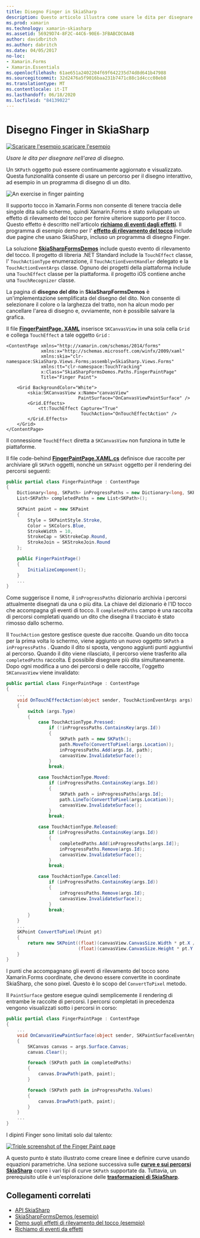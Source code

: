 ```yaml
---
title: Disegno Finger in SkiaSharp
description: Questo articolo illustra come usare le dita per disegnare l'area di disegno SkiaSharp in un' Xamarin.Forms applicazione e ne illustra il codice di esempio.
ms.prod: xamarin
ms.technology: xamarin-skiasharp
ms.assetid: 56929D74-8F2C-44C6-90E6-3FBABCDC0A4B
author: davidbritch
ms.author: dabritch
ms.date: 04/05/2017
no-loc:
- Xamarin.Forms
- Xamarin.Essentials
ms.openlocfilehash: 61ae651a2402204f69f642235d74d8d641b47988
ms.sourcegitcommit: 32d2476a5f9016baa231b7471c88c1d4ccc08eb8
ms.translationtype: MT
ms.contentlocale: it-IT
ms.lasthandoff: 06/18/2020
ms.locfileid: "84139022"
---
```

# <a name="finger-painting-in-skiasharp"></a>Disegno Finger in SkiaSharp

[![Scaricare ](~/media/shared/download.png) l'esempio scaricare l'esempio](https://docs.microsoft.com/samples/xamarin/xamarin-forms-samples/skiasharpforms-demos)

_Usare le dita per disegnare nell'area di disegno._

Un `SKPath` oggetto può essere continuamente aggiornato e visualizzato. Questa funzionalità consente di usare un percorso per il disegno interattivo, ad esempio in un programma di disegno di un dito.

![](finger-paint-images/fingerpaintsample.png "An exercise in finger painting")

Il supporto tocco in Xamarin.Forms non consente di tenere traccia delle singole dita sullo schermo, quindi Xamarin.Forms è stato sviluppato un effetto di rilevamento del tocco per fornire ulteriore supporto per il tocco. Questo effetto è descritto nell'articolo [**richiamo di eventi dagli effetti**](~/xamarin-forms/app-fundamentals/effects/touch-tracking.md). Il programma di esempio demo per l' [**effetto di rilevamento del tocco**](https://docs.microsoft.com/samples/xamarin/xamarin-forms-samples/effects-touchtrackingeffect/) include due pagine che usano SkiaSharp, incluso un programma di disegno Finger.

La soluzione [**SkiaSharpFormsDemos**](https://docs.microsoft.com/samples/xamarin/xamarin-forms-samples/skiasharpforms-demos) include questo evento di rilevamento del tocco. Il progetto di libreria .NET Standard include la `TouchEffect` classe, l' `TouchActionType` enumerazione, il `TouchActionEventHandler` delegato e la `TouchActionEventArgs` classe. Ognuno dei progetti della piattaforma include una `TouchEffect` classe per la piattaforma. il progetto iOS contiene anche una `TouchRecognizer` classe.

La pagina di **disegno del dito** in **SkiaSharpFormsDemos** è un'implementazione semplificata del disegno del dito. Non consente di selezionare il colore o la larghezza del tratto, non ha alcun modo per cancellare l'area di disegno e, ovviamente, non è possibile salvare la grafica.

Il file [**FingerPaintPage. XAML**](https://github.com/xamarin/xamarin-forms-samples/blob/master/SkiaSharpForms/Demos/Demos/SkiaSharpFormsDemos/Paths/FingerPaintPage.xaml) inserisce `SKCanvasView` in una sola cella `Grid` e collega `TouchEffect` a tale oggetto `Grid` :

```xaml
<ContentPage xmlns="http://xamarin.com/schemas/2014/forms"
             xmlns:x="http://schemas.microsoft.com/winfx/2009/xaml"
             xmlns:skia="clr-namespace:SkiaSharp.Views.Forms;assembly=SkiaSharp.Views.Forms"
             xmlns:tt="clr-namespace:TouchTracking"
             x:Class="SkiaSharpFormsDemos.Paths.FingerPaintPage"
             Title="Finger Paint">

    <Grid BackgroundColor="White">
        <skia:SKCanvasView x:Name="canvasView"
                           PaintSurface="OnCanvasViewPaintSurface" />
        <Grid.Effects>
            <tt:TouchEffect Capture="True"
                            TouchAction="OnTouchEffectAction" />
        </Grid.Effects>
    </Grid>
</ContentPage>
```

Il connessione `TouchEffect` diretta a `SKCanvasView` non funziona in tutte le piattaforme.

Il file code-behind [**FingerPaintPage.XAML.cs**](https://github.com/xamarin/xamarin-forms-samples/blob/master/SkiaSharpForms/Demos/Demos/SkiaSharpFormsDemos/Paths/FingerPaintPage.xaml.cs) definisce due raccolte per archiviare gli `SKPath` oggetti, nonché un `SKPaint` oggetto per il rendering dei percorsi seguenti:

```csharp
public partial class FingerPaintPage : ContentPage
{
    Dictionary<long, SKPath> inProgressPaths = new Dictionary<long, SKPath>();
    List<SKPath> completedPaths = new List<SKPath>();

    SKPaint paint = new SKPaint
    {
        Style = SKPaintStyle.Stroke,
        Color = SKColors.Blue,
        StrokeWidth = 10,
        StrokeCap = SKStrokeCap.Round,
        StrokeJoin = SKStrokeJoin.Round
    };

    public FingerPaintPage()
    {
        InitializeComponent();
    }
    ...
}
```

Come suggerisce il nome, il `inProgressPaths` dizionario archivia i percorsi attualmente disegnati da una o più dita. La chiave del dizionario è l'ID tocco che accompagna gli eventi di tocco. Il `completedPaths` campo è una raccolta di percorsi completati quando un dito che disegna il tracciato è stato rimosso dallo schermo.

Il `TouchAction` gestore gestisce queste due raccolte. Quando un dito tocca per la prima volta lo schermo, viene aggiunto un nuovo oggetto `SKPath` a `inProgressPaths` . Quando il dito si sposta, vengono aggiunti punti aggiuntivi al percorso. Quando il dito viene rilasciato, il percorso viene trasferito alla `completedPaths` raccolta. È possibile disegnare più dita simultaneamente. Dopo ogni modifica a uno dei percorsi o delle raccolte, l'oggetto `SKCanvasView` viene invalidato:

```csharp
public partial class FingerPaintPage : ContentPage
{
    ...
    void OnTouchEffectAction(object sender, TouchActionEventArgs args)
    {
        switch (args.Type)
        {
            case TouchActionType.Pressed:
                if (!inProgressPaths.ContainsKey(args.Id))
                {
                    SKPath path = new SKPath();
                    path.MoveTo(ConvertToPixel(args.Location));
                    inProgressPaths.Add(args.Id, path);
                    canvasView.InvalidateSurface();
                }
                break;

            case TouchActionType.Moved:
                if (inProgressPaths.ContainsKey(args.Id))
                {
                    SKPath path = inProgressPaths[args.Id];
                    path.LineTo(ConvertToPixel(args.Location));
                    canvasView.InvalidateSurface();
                }
                break;

            case TouchActionType.Released:
                if (inProgressPaths.ContainsKey(args.Id))
                {
                    completedPaths.Add(inProgressPaths[args.Id]);
                    inProgressPaths.Remove(args.Id);
                    canvasView.InvalidateSurface();
                }
                break;

            case TouchActionType.Cancelled:
                if (inProgressPaths.ContainsKey(args.Id))
                {
                    inProgressPaths.Remove(args.Id);
                    canvasView.InvalidateSurface();
                }
                break;
        }
    }
    ...
    SKPoint ConvertToPixel(Point pt)
    {
        return new SKPoint((float)(canvasView.CanvasSize.Width * pt.X / canvasView.Width),
                           (float)(canvasView.CanvasSize.Height * pt.Y / canvasView.Height));
    }
}
```

I punti che accompagnano gli eventi di rilevamento del tocco sono Xamarin.Forms coordinate, che devono essere convertite in coordinate SkiaSharp, che sono pixel. Questo è lo scopo del `ConvertToPixel` metodo.

Il `PaintSurface` gestore esegue quindi semplicemente il rendering di entrambe le raccolte di percorsi. I percorsi completati in precedenza vengono visualizzati sotto i percorsi in corso:

```csharp
public partial class FingerPaintPage : ContentPage
{
    ...
    void OnCanvasViewPaintSurface(object sender, SKPaintSurfaceEventArgs args)
    {
        SKCanvas canvas = args.Surface.Canvas;
        canvas.Clear();

        foreach (SKPath path in completedPaths)
        {
            canvas.DrawPath(path, paint);
        }

        foreach (SKPath path in inProgressPaths.Values)
        {
            canvas.DrawPath(path, paint);
        }
    }
    ...
}
```

I dipinti Finger sono limitati solo dal talento:

[![](finger-paint-images/fingerpaint-small.png "Triple screenshot of the Finger Paint page")](finger-paint-images/fingerpaint-large.png#lightbox "Triple screenshot of the Finger Paint page")

A questo punto è stato illustrato come creare linee e definire curve usando equazioni parametriche. Una sezione successiva sulle [**curve e sui percorsi SkiaSharp**](../curves/index.md) copre i vari tipi di curve `SKPath` supportate da. Tuttavia, un prerequisito utile è un'esplorazione delle [**trasformazioni di SkiaSharp**](../transforms/index.md).

## <a name="related-links"></a>Collegamenti correlati

- [API SkiaSharp](https://docs.microsoft.com/dotnet/api/skiasharp)
- [SkiaSharpFormsDemos (esempio)](https://docs.microsoft.com/samples/xamarin/xamarin-forms-samples/skiasharpforms-demos)
- [Demo sugli effetti di rilevamento del tocco (esempio)](https://docs.microsoft.com/samples/xamarin/xamarin-forms-samples/effects-touchtrackingeffect/)
- [Richiamo di eventi da effetti](~/xamarin-forms/app-fundamentals/effects/touch-tracking.md)
